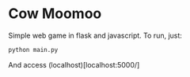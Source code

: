 # Cow Moomoo

Simple web game in flask and javascript. To run, just:

```sh
python main.py
```

And access (localhost)[localhost:5000/]
